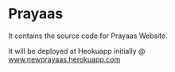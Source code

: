 # Prayaas
It contains the source code for Prayaas Website.

It will be deployed at Heokuapp initially @ www.newprayaas.herokuapp.com 
